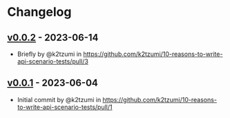 # Changelog

## [v0.0.2](https://github.com/k2tzumi/10-reasons-to-write-api-scenario-tests/compare/v0.0.1...v0.0.2) - 2023-06-14
- Briefly by @k2tzumi in https://github.com/k2tzumi/10-reasons-to-write-api-scenario-tests/pull/3

## [v0.0.1](https://github.com/k2tzumi/10-reasons-to-write-api-scenario-tests/commits/v0.0.1) - 2023-06-04
- Initial commit by @k2tzumi in https://github.com/k2tzumi/10-reasons-to-write-api-scenario-tests/pull/1
